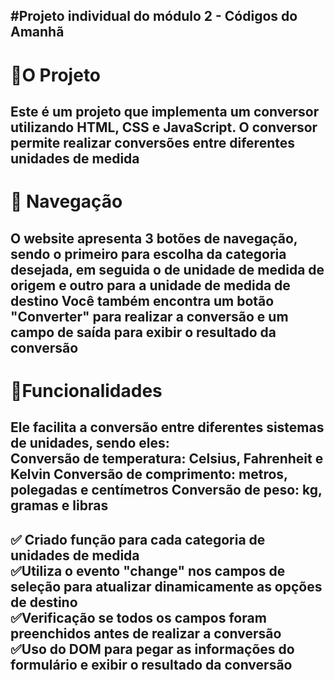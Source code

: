 <h2>#Projeto individual do módulo 2 - Códigos do Amanhã<h2>

<h1>🚀O Projeto</h1>
<h2>
  Este é um projeto que implementa um conversor utilizando HTML, CSS e JavaScript. O conversor permite realizar conversões entre diferentes unidades de medida </h2>

<h1>🚢 Navegação</h1>
  <h2>O website apresenta 3 botões de navegação, sendo o primeiro para escolha da categoria desejada, em seguida o de unidade de medida de origem e outro para a unidade de medida de destino
 Você também encontra um botão "Converter" para realizar a conversão e um campo de saída para exibir o resultado da conversão</h2>

<h1>📃Funcionalidades </h1>
<h2>Ele facilita a conversão entre diferentes sistemas de unidades, sendo eles:<br>
Conversão de temperatura: Celsius, Fahrenheit e Kelvin
Conversão de comprimento: metros, polegadas e centímetros
Conversão de peso: kg, gramas e libras <h2>

<h2>
✅ Criado função para cada categoria de unidades de medida <br>
✅Utiliza o evento "change" nos campos de seleção para atualizar dinamicamente as
opções de destino<br>
✅Verificação se todos os campos foram preenchidos antes de realizar a conversão<br>
✅Uso do DOM para pegar as informações do formulário e exibir o resultado da
conversão<br>
</h2>
